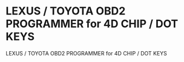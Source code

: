 # LEXUS / TOYOTA OBD2 PROGRAMMER for 4D CHIP / DOT KEYS

LEXUS / TOYOTA OBD2 PROGRAMMER for 4D CHIP / DOT KEYS
